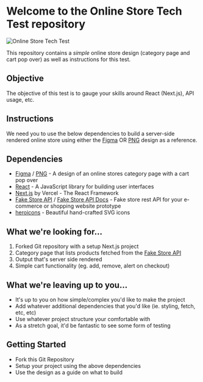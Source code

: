 # Welcome to the **Online Store Tech Test** repository

![Online Store Tech Test](https://raw.githubusercontent.com/marcin-piekarski/online-store-tech-test/main/images/online-store-tech-test-header.png)

This repository contains a *simple* online store design (category page and cart pop over) as well as instructions for this test.

## Objective

The objective of this test is to gauge your skills around React (Next.js), API usage, etc.

## Instructions

We need you to use the below dependencies to build a server-side rendered online store using either the [Figma](https://www.figma.com/file/5oqdRArPHbN33QJjFy1kiG/tech-test-store?node-id=0%3A1) OR [PNG](https://github.com/marcin-piekarski/online-store-tech-test/blob/main/images/online-store-tect-test-design.png) design as a reference.

## Dependencies
- [Figma](https://www.figma.com/file/5oqdRArPHbN33QJjFy1kiG/tech-test-store?node-id=0%3A1) / [PNG](https://github.com/marcin-piekarski/online-store-tech-test/blob/main/images/online-store-tect-test-design.png) - A design of an online stores category page with a cart pop over
- [React](https://reactjs.org/) - A JavaScript library for building user interfaces
- [Next.js](https://nextjs.org/) by Vercel - The React Framework
- [Fake Store API](https://fakestoreapi.com/) / [Fake Store API Docs](https://fakestoreapi.com/docs) - Fake store rest API for your e-commerce or shopping website prototype
- [heroicons](https://heroicons.com/) - Beautiful hand-crafted SVG icons

## What we're looking for...

1. Forked Git repository with a setup Next.js project
2. Category page that lists products fetched from the [Fake Store API](https://fakestoreapi.com/)
3. Output that's server side rendered
4. Simple cart functionality (eg. add, remove, alert on checkout)

## What we're leaving up to you...

- It's up to you on how simple/complex you'd like to make the project
- Add whatever additional dependencies that you'd like (ie. styling, fetch, etc, etc)
- Use whatever project structure your comfortable with
- As a stretch goal, it'd be fantastic to see some form of testing

## Getting Started

- Fork this Git Repository
- Setup your project using the above dependencies
- Use the design as a guide on what to build

